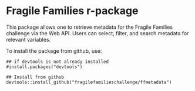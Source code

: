 # Fragile Families r-package

This package allows one to retrieve metadata for the Fragile Families challenge via the Web API.  Users can
select, filter, and search metadata for relevant variables.

To install the package from github, use:

```
## if devtools is not already installed
#install.packages("devtools")

## Install from github
devtools::install_github("fragilefamilieschallenge/ffmetadata")
```


